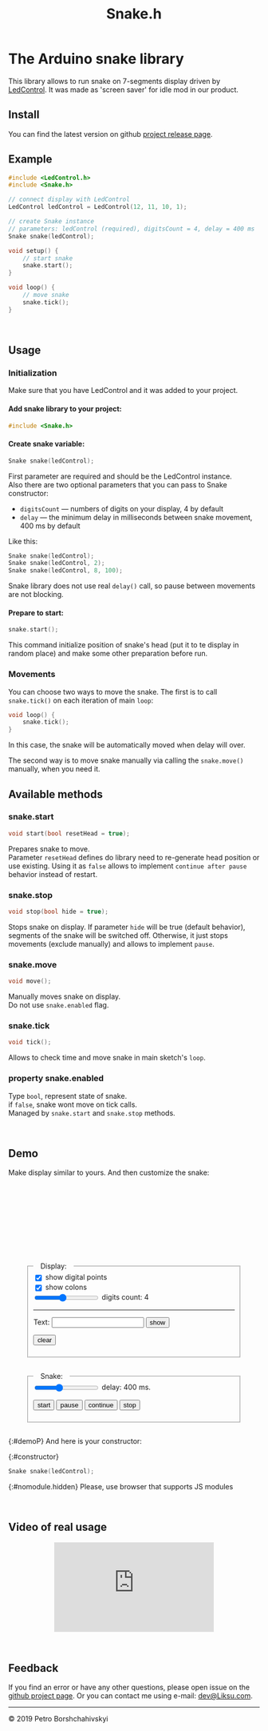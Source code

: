 ﻿---
title: Snake.h
---

<link rel="shortcut icon" type="image/gif" href="./favicon.ico"/>
<script>
    var link = document.querySelector("link[rel*='icon']");
    document.getElementsByTagName('head')[0].appendChild(link);
</script>

<style>
    text {font-family: sans-serif; font-size: 2em; fill: silver; alignment-baseline: middle; text-anchor: middle}
    text.small {font-size: 0.8em; fill: darkgray}
    svg {margin: 0 auto; display: block}
    fieldset {width: 80%; margin: 2em auto}
    fieldset input {vertical-align: middle}
    label {display: block}
    fieldset > legend {padding: 0 1em}
    .hidden {display: none}
</style>

# The Arduino snake library

This library allows to run snake on 7-segments display driven by [LedControl](http://wayoda.github.io/LedControl/).
It was made as 'screen saver' for idle mod in our product.

## Install

You can find the latest version on github [project release page](https://github.com/Liksu/7SegmentsSnake/releases).


## Example

```cpp
#include <LedControl.h>
#include <Snake.h>

// connect display with LedControl
LedControl ledControl = LedControl(12, 11, 10, 1);

// create Snake instance
// parameters: ledControl (required), digitsCount = 4, delay = 400 ms
Snake snake(ledControl);

void setup() {
    // start snake
    snake.start();
}

void loop() {
    // move snake
    snake.tick();
}
```

 

## Usage

### Initialization

Make sure that you have LedControl and it was added to your project.

#### Add snake library to your project:

```cpp
#include <Snake.h>
```

#### Create snake variable:

```cpp
Snake snake(ledControl);
```

First parameter are required and should be the LedControl instance.<br>
Also there are two optional parameters that you can pass to Snake constructor:

* `digitsCount` — numbers of digits on your display, 4 by default
* `delay` — the minimum delay in milliseconds between snake movement, 400 ms by default

Like this:
```cpp
Snake snake(ledControl);
Snake snake(ledControl, 2);
Snake snake(ledControl, 8, 100);
```

Snake library does not use real `delay()` call, so pause between movements are not blocking.

#### Prepare to start:

```cpp
snake.start();
```

This command initialize position of snake's head (put it to te display in random place) and make some other preparation before run.

### Movements

You can choose two ways to move the snake. The first is to call `snake.tick()` on each iteration of main `loop`:

```cpp
void loop() {
    snake.tick();
}
```

In this case, the snake will be automatically moved when delay will over.

The second way is to move snake manually via calling the `snake.move()` manually, when you need it.

## Available methods

### snake.start

```cpp
void start(bool resetHead = true);
```

Prepares snake to move.<br>
Parameter `resetHead` defines do library need to re-generate head position or use existing.
Using it as `false` allows to implement `continue after pause` behavior instead of restart.

### snake.stop

```cpp
void stop(bool hide = true);
```

Stops snake on display.
If parameter `hide` will be true (default behavior), segments of the snake will be switched off.
Otherwise, it just stops movements (exclude manually) and allows to implement `pause`. 

### snake.move

```cpp
void move();
```

Manually moves snake on display.<br>
Do not use `snake.enabled` flag.

### snake.tick

```cpp
void tick();
```

Allows to check time and move snake in main sketch's `loop`.

### property snake.enabled

Type `bool`, represent state of snake.<br>
if `false`, snake wont move on tick calls.<br>
Managed by `snake.start` and `snake.stop` methods.

 

## Demo

Make display similar to yours. And then customize the snake:

<svg id="demoSVG" width="100%" height="128"></svg>

<form id="demoFORM" onchange="redraw(this)" onsubmit="return false;">
<fieldset>
    <legend>Display:</legend>
    <label><input type="checkbox" name="showDP" checked> show digital points</label>
    <label><input type="checkbox" name="showDots" checked> show colons</label>
    <label>
        <input type="range" id="digits" value="4" min="1" max="8" step="1" name="digits" oninput="digitsOutput.value = this.value">
        digits count:
        <output name="digitsOutput">4</output>
    </label>
    <hr>
    <label>Text: <input name="digitsText" type="text"> <button>show</button></label>
    <p>
        <button onclick="digitsText.value = display.clear() || ''">clear</button>
    </p>
</fieldset>
<fieldset>
    <legend>Snake:</legend>
    <label>
        <input type="range" id="delay" value="400" min="50" max="1000" step="50" name="delay" oninput="snake.delay = delayOutput.value = this.value">
        delay:
        <output name="delayOutput">400</output>
        ms.
    </label>
    <p>
        <button onclick="snake.start()">start</button>
        <button onclick="snake.stop(false)">pause</button>
        <button onclick="snake.start(false)">continue</button>
        <button onclick="snake.stop()">stop</button>
    </p>
</fieldset>
</form>

{:#demoP}
And here is your constructor:

{:#constructor}
```cpp
Snake snake(ledControl);
```

{:#nomodule.hidden}
Please, use browser that supports JS modules

<script>
    window.start = function(Display, Snake) {
        const config = {};
        window.display = new Display('svg#demoSVG', config);
        window.snake = new Snake(display, display.digitsCount);
        window.timerId = setInterval(() => snake.tick(), 50);

        window.redraw = function(form) {
            const svg = document.querySelector('svg#demoSVG');
            svg.innerHTML = '';
            const config = {
                digitsCount: form.digits.value,
                showDP: form.showDP.checked,
                showDots: form.showDots.checked
            };

            snake.display = window.display = new Display(svg, config);
            if (form.digitsText.value) display.setWord(form.digitsText.value);
            
            if (snake.digitsCount != config.digitsCount) {
                snake.digitsCount = +config.digitsCount;
                if (snake.enabled) snake.start();
            }
            
            let params = [];
            if (form.delay.value != 400) params.push(form.delay.value);
            if (form.digits.value != 4 || params.length) params.unshift(form.digits.value);
            params.unshift('ledControl');
            
            params = params.map(text => ({class: isNaN(parseInt(text)) ? 'n' : 'mi', text}));
            
            const tags = [
                {class: 'n', text: 'Snake'},
                {text: ' '},
                {class: 'n', text: 'snake'},
                {class: 'p', text: '('},
                ...params.reduce((a, b) => [...a, {class: 'p', text: ','}, {text: ' '}, b], [params.shift()]),
                {class: 'p', text: ');'},
            ].map(tag => tag.class ? `<span class="${tag.class}">${tag.text}</span>` : tag.text);
            
            document.querySelector('#constructor code').innerHTML = tags.join('');
        };

        snake.start();
    };
</script>

<script type="module">
    import Display from "./display.js";
    import Snake from "./snake.js";
    window.start(Display, Snake);
</script>
<script nomodule>
    document.getElementById('nomodule').style.display = 'block';
    'demoSVG demoFORM demoP constructor'.split(' ').forEach(function(selector) {
        document.getElementById(selector).style.display = 'none';
    });
</script>

 

## Video of real usage

<center><iframe width="320" height="179" src="https://www.youtube.com/embed/Ws4qPjABhV8" frameborder="0" allow="accelerometer; encrypted-media; gyroscope; picture-in-picture" allowfullscreen></iframe></center>

 

## Feedback

If you find an error or have any other questions, please open issue on the [github project page](https://github.com/Liksu/7SegmentsSnake/issues).
Or you can contact me using e-mail: [dev@Liksu.com](mailto:dev@Liksu.com).

<hr>

© 2019 Petro Borshchahivskyi